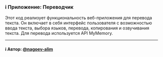 ### ℹ️ Приложение: Переводчик

Этот код реализует функциональность веб-приложения для перевода текста.
Он включает в себя интерфейс пользователя с возможностью ввода текста,
выбора языков, перевода, копирования и озвучивания текста.
Для перевода используется API MyMemory.

-----
#### ℹ️ Автор: [@nagoev-alim](https://github.com/nagoev-alim)

